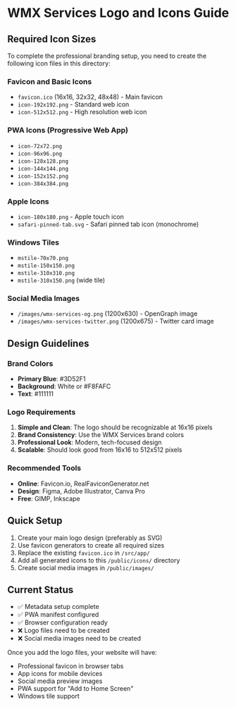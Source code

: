 # WMX Services Logo and Icons Guide

## Required Icon Sizes

To complete the professional branding setup, you need to create the following icon files in this directory:

### Favicon and Basic Icons
- `favicon.ico` (16x16, 32x32, 48x48) - Main favicon
- `icon-192x192.png` - Standard web icon
- `icon-512x512.png` - High resolution web icon

### PWA Icons (Progressive Web App)
- `icon-72x72.png`
- `icon-96x96.png`
- `icon-128x128.png`
- `icon-144x144.png`
- `icon-152x152.png`
- `icon-384x384.png`

### Apple Icons
- `icon-180x180.png` - Apple touch icon
- `safari-pinned-tab.svg` - Safari pinned tab icon (monochrome)

### Windows Tiles
- `mstile-70x70.png`
- `mstile-150x150.png`
- `mstile-310x310.png`
- `mstile-310x150.png` (wide tile)

### Social Media Images
- `/images/wmx-services-og.png` (1200x630) - OpenGraph image
- `/images/wmx-services-twitter.png` (1200x675) - Twitter card image

## Design Guidelines

### Brand Colors
- **Primary Blue**: #3D52F1
- **Background**: White or #F8FAFC
- **Text**: #111111

### Logo Requirements
1. **Simple and Clean**: The logo should be recognizable at 16x16 pixels
2. **Brand Consistency**: Use the WMX Services brand colors
3. **Professional Look**: Modern, tech-focused design
4. **Scalable**: Should look good from 16x16 to 512x512 pixels

### Recommended Tools
- **Online**: Favicon.io, RealFaviconGenerator.net
- **Design**: Figma, Adobe Illustrator, Canva Pro
- **Free**: GIMP, Inkscape

## Quick Setup

1. Create your main logo design (preferably as SVG)
2. Use favicon generators to create all required sizes
3. Replace the existing `favicon.ico` in `/src/app/`
4. Add all generated icons to this `/public/icons/` directory
5. Create social media images in `/public/images/`

## Current Status
- ✅ Metadata setup complete
- ✅ PWA manifest configured
- ✅ Browser configuration ready
- ❌ Logo files need to be created
- ❌ Social media images need to be created

Once you add the logo files, your website will have:
- Professional favicon in browser tabs
- App icons for mobile devices
- Social media preview images
- PWA support for "Add to Home Screen"
- Windows tile support
